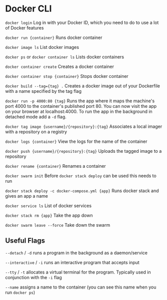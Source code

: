 # Docker CLI

`docker login` Log in with your Docker ID, which you need to do to use a lot of Docker features

`docker run {container}` Runs docker container

`docker image ls` List docker images

`docker ps` or `docker container ls` Lists docker containers

`docker container create` Creates a docker container

`docker container stop {container}` Stops docker container

`docker build --tag={tag} .` Creates a docker image out of your Dockerfile with a name specified by the tag flag

`docker run -p 4000:80 {tag}` Runs the app where it maps the machine's port 4000 to the container's published port 80. You can now visit the app on your browser at localhost:4000. To run the app in the background in detached mode add a `-d` flag.

`docker tag image {username}/{repository}:{tag}` Associates a local imager with a repository on a registry

`docker logs {container}` View the logs for the name of the container

`docker push {username}/{repository}:{tag}` Uploads the tagged image to a repository

`docker rename {container}` Renames a container

`docker swarm init` Before `docker stack deploy` can be used this needs to run

`docker stack deploy -c docker-compose.yml {app}` Runs docker stack and gives an app a name

`docker service ls` List of docker services

`docker stack rm {app}` Take the app down

`docker swarm leave --force` Take down the swarm

## Useful Flags

`--detach` / `-d` runs a program in the background as a daemon/service

`--interactive` / `-i` runs an interactive program that accepts input

`--tty` / `-t` allocates a virtual terminal for the program. Typically used in conjunction with the `-i` flag

`--name` assigns a name to the container (you can see this name when you run `docker ps`)
